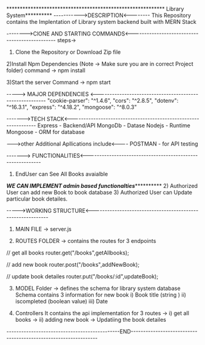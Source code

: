 *********************************************************** Library System**********
----------->DESCRIPTION<--------
This Repository contains the Implentation of Library system backend built with MERN Stack


-------->ClONE AND STARTING COMMANDS<-----------------------------------------------
steps->

1) Clone the Repository or Download Zip file

2)Install Npm Dependencies (Note -> Make sure you are in correct Project folder)
     command -> npm install
   
3)Start the server
    Command -> npm start
    
-----> MAJOR DEPENDENCIES <---------------------------------------------------------
    "cookie-parser": "^1.4.6",
    "cors": "^2.8.5",
    "dotenv": "^16.3.1",
    "express": "^4.18.2",
    "mongoose": "^8.0.3"

------->TECH STACK<----------------------------------------------------------------
Express - Backend/API
MongoDb - Datase
Nodejs  - Runtime
Mongoose - ORM for database

--->other Additional Apllications include<----
POSTMAN - for API testing

-------> FUNCTIONALITIES<-----------------------------------------------------------

1) EndUser can See All Books avaialble

*****WE CAN IMPLEMENT admin based functionalties***************
2) Authorized User can add new Book to book database
3) Authorized User can Update particular book detailes.

----->WORKING STRUCTURE<------------------------------------------------------------
1) MAIN FILE -> server.js

2) ROUTES FOLDER -> contains the routes for 3 endpoints
    
// get all books
router.get("/books",getAllbooks);

// add new book
router.post("/books",addNewBook);

// update book detailes
router.put("/books/:id",updateBook);


3) MODEL Folder -> defines the schema for library system database
 Schema contains 3 information for new book
   i)  Book title  (string )
  ii)  iscompleted (boolean value)
 iii)  Date

4) Controllers
    It contains the api implementation for 3 routes
     -> i) get all books
     -> ii) adding new book
     -> Updatiing the book detailes

----------------------------------------------END----------------------------------------------------------------
